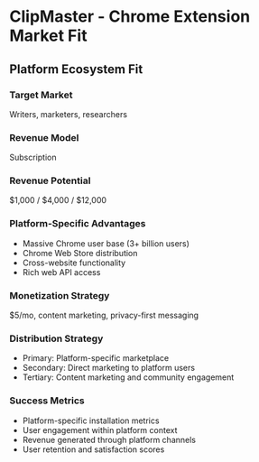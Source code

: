 # ClipMaster - Chrome Extension Market Fit

## Platform Ecosystem Fit

### Target Market
Writers, marketers, researchers

### Revenue Model
Subscription

### Revenue Potential
$1,000 / $4,000 / $12,000

### Platform-Specific Advantages
- Massive Chrome user base (3+ billion users)
- Chrome Web Store distribution
- Cross-website functionality
- Rich web API access

### Monetization Strategy
$5/mo, content marketing, privacy-first messaging

### Distribution Strategy
- Primary: Platform-specific marketplace
- Secondary: Direct marketing to platform users
- Tertiary: Content marketing and community engagement

### Success Metrics
- Platform-specific installation metrics
- User engagement within platform context
- Revenue generated through platform channels
- User retention and satisfaction scores
